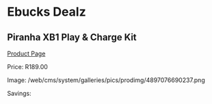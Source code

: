 
# Ebucks Dealz
## Piranha XB1 Play & Charge Kit
[Product Page](https://www.ebucks.com/web/shop/productSelected.do?prodId=1232224877&catId=365757697)

Price: R189.00

Image: /web/cms/system/galleries/pics/prodimg/4897076690237.png

Savings: 


	